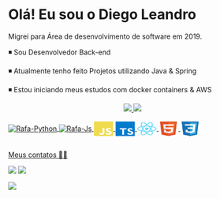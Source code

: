 # Olá! Eu sou o Diego Leandro

  Migrei para Área de desenvolvimento de software em 2019.

 ◾ Sou Desenvolvedor Back-end

 ◾ Atualmente tenho feito Projetos utilizando Java & Spring

 ◾ Estou iniciando meus estudos com docker containers & AWS

<div align="center">
  <a href="https://github.com/Diego-1998">
  <img height="180em" src="https://github-readme-stats.vercel.app/api?username=diego-1998&show_icons=true&theme=dracula&include_all_commits=true&count_private=true"/>
  <img height="180em" src="https://github-readme-stats.vercel.app/api/top-langs/?username=diego-1998&layout=compact&langs_count=7&theme=dracula"/>
</div>
  
  <div style="display: inline_block"><br>
  <img align="center" alt="Rafa-Python" height="43" width="40" src="https://cdn.jsdelivr.net/gh/devicons/devicon/icons/java/java-original-wordmark.svg"">  
  <img align="center" alt="Rafa-Js" height="43" width="40" src="https://cdn.jsdelivr.net/gh/devicons/devicon/icons/spring/spring-original-wordmark.svg">
  <img align="center" alt="Rafa-Js" height="30" width="40" src="https://raw.githubusercontent.com/devicons/devicon/master/icons/javascript/javascript-plain.svg">
  <img align="center" alt="Rafa-Ts" height="30" width="40" src="https://raw.githubusercontent.com/devicons/devicon/master/icons/typescript/typescript-plain.svg">
  <img align="center" alt="Rafa-React" height="30" width="40" src="https://raw.githubusercontent.com/devicons/devicon/master/icons/react/react-original.svg">
  <img align="center" alt="Rafa-HTML" height="30" width="40" src="https://raw.githubusercontent.com/devicons/devicon/master/icons/html5/html5-original.svg">
  <img align="center" alt="Rafa-CSS" height="30" width="40" src="https://raw.githubusercontent.com/devicons/devicon/master/icons/css3/css3-original.svg">
  </div>
  
  ##
  <div>

  Meus contatos 🔽🔽 

  <a href="https://www.linkedin.com/in/diego-leandro-s/a" target="_blank"><img src="https://img.shields.io/badge/-LinkedIn-%230077B5?style=for-the-badge&logo=linkedin&logoColor=white" target="_blank"></a> 
  <a href = "mailto:diegolgaspar000@gmail.com"><img src="https://img.shields.io/badge/Gmail-D14836?style=for-the-badge&logo=gmail&logoColor=white"></a>
    
 <a href = "https://twitter.com/Diegol_dev"><img src="https://img.shields.io/badge/Twitter-1DA1F2?style=for-the-badge&logo=twitter&logoColor=white" target="_blank"></a>

  </div>
  
  
